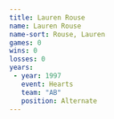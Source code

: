 ```yaml
---
title: Lauren Rouse
name: Lauren Rouse
name-sort: Rouse, Lauren
games: 0
wins: 0
losses: 0
years:
 - year: 1997
   event: Hearts
   team: "AB"
   position: Alternate
---
```

